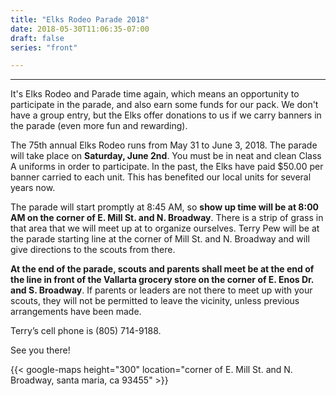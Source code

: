 ```yaml
---
title: "Elks Rodeo Parade 2018"
date: 2018-05-30T11:06:35-07:00
draft: false
series: "front"

---
```


---


It's Elks Rodeo and Parade time again, which means an opportunity to participate in the parade, and also earn some funds for our pack.  We don't have a group entry, but the Elks offer donations to us if we carry banners in the parade (even more fun and rewarding).

The 75th annual Elks Rodeo runs from May 31 to June 3, 2018.  The parade will take place on **Saturday, June 2nd**.  You must be in neat and clean Class A uniforms in order to participate. In the past, the Elks have paid $50.00 per banner carried to each unit. This has benefited our local units for several years now.

The parade will start promptly at 8:45 AM, so **show up time will be at 8:00 AM on the corner of E. Mill St. and N. Broadway**.  There is a strip of grass in that area that we will meet up at to organize ourselves.  Terry Pew will be at the parade starting line at the corner of Mill St. and N. Broadway and will give directions to the scouts from there.

**At the end of the parade, scouts and parents shall meet be at the end of the line in front of the Vallarta grocery store on the corner of E. Enos Dr. and S. Broadway**.  If parents or leaders are not there to meet up with your scouts, they will not be permitted to leave the vicinity, unless previous arrangements have been made.

Terry’s cell phone is (805) 714-9188.

See you there!

{{< google-maps height="300" location="corner of E. Mill St. and N. Broadway, santa maria, ca 93455" >}}
